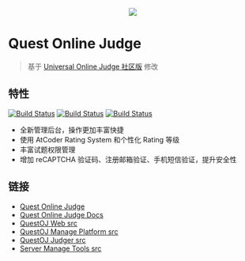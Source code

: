 <p align="center"><img src="https://gitee.com/QuestOJ/QuestOJ-Web/raw/master/pictures/logo.png"></p>

# Quest Online Judge

> 基于 [Universal Online Judge 社区版](https://github.com/UniversalOJ/UOJ-System) 修改

## 特性
[![Build Status](https://dev.azure.com/limstash/QuestOJ/_apis/build/status/QuestOJ.QuestOJ?branchName=master)](https://dev.azure.com/limstash/QuestOJ/_build/latest?definitionId=3&branchName=master) [![Build Status](https://travis-ci.org/QuestOJ/QuestOJ.svg?branch=master)](https://travis-ci.org/QuestOJ/QuestOJ) [![Build Status](https://dev.azure.com/limstash/QuestOJ/_apis/build/status/QuestOJ.Manage-Tools?branchName=master)](https://dev.azure.com/limstash/QuestOJ/_build/latest?definitionId=4&branchName=master)

- 全新管理后台，操作更加丰富快捷
- 使用 AtCoder Rating System 和个性化 Rating 等级
- 丰富试题权限管理
- 增加 reCAPTCHA 验证码、注册邮箱验证、手机短信验证，提升安全性


## 链接
- [Quest Online Judge](https://questoj.cn)
- [Quest Online Judge Docs](https://docs.questoj.cn)
- [QuestOJ Web src](https://github.com/QuestOJ/QuestOJ-Web)
- [QuestOJ Manage Platform src](https://github.com/QuestOJ/QuestOJ-Manage)
- [QuestOJ Judger src](https://github.com/QuestOJ/QuestOJ-Judger)
- [Server Manage Tools src](https://github.com/QuestOJ/Manage-Tools)